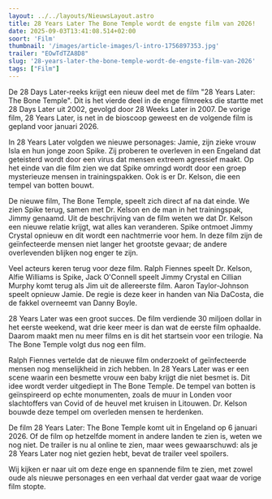 ```yaml
---
layout: ../../layouts/NieuwsLayout.astro
title: 28 Years Later The Bone Temple wordt de engste film van 2026!
date: 2025-09-03T13:41:08.514+02:00
soort: 'Film'
thumbnail: '/images/article-images/l-intro-1756897353.jpg'
trailer: "EOwTdTZA8D8"
slug: '28-years-later-the-bone-temple-wordt-de-engste-film-van-2026'
tags: ["Film"]
---
```


De 28 Days Later-reeks krijgt een nieuw deel met de film "28 Years Later: The
Bone Temple". Dit is het vierde deel in de enge filmreeks die startte met 28
Days Later uit 2002, gevolgd door 28 Weeks Later in 2007. De vorige film, 28
Years Later, is net in de bioscoop geweest en de volgende film is gepland voor
januari 2026.

In 28 Years Later volgden we nieuwe personages: Jamie, zijn zieke vrouw Isla en
hun jonge zoon Spike. Zij proberen te overleven in een Engeland dat geteisterd
wordt door een virus dat mensen extreem agressief maakt. Op het einde van die
film zien we dat Spike omringd wordt door een groep mysterieuze mensen in
trainingspakken. Ook is er Dr. Kelson, die een tempel van botten bouwt.

De nieuwe film, The Bone Temple, speelt zich direct af na dat einde. We zien
Spike terug, samen met Dr. Kelson en de man in het trainingspak, Jimmy genaamd.
Uit de beschrijving van de film weten we dat Dr. Kelson een nieuwe relatie
krijgt, wat alles kan veranderen. Spike ontmoet Jimmy Crystal opnieuw en dit
wordt een nachtmerrie voor hem. In deze film zijn de geïnfecteerde mensen niet
langer het grootste gevaar; de andere overlevenden blijken nog enger te zijn.

Veel acteurs keren terug voor deze film. Ralph Fiennes speelt Dr. Kelson, Alfie
Williams is Spike, Jack O'Connell speelt Jimmy Crystal en Cillian Murphy komt
terug als Jim uit de allereerste film. Aaron Taylor-Johnson speelt opnieuw
Jamie. De regie is deze keer in handen van Nia DaCosta, die de fakkel overneemt
van Danny Boyle.

28 Years Later was een groot succes. De film verdiende 30 miljoen dollar in het
eerste weekend, wat drie keer meer is dan wat de eerste film ophaalde. Daarom
maakt men nu meer films en is dit het startsein voor een trilogie. Na The Bone
Temple volgt dus nog een film.

Ralph Fiennes vertelde dat de nieuwe film onderzoekt of geïnfecteerde mensen nog
menselijkheid in zich hebben. In 28 Years Later was er een scene waarin een
besmette vrouw een baby krijgt die niet besmet is. Dit idee wordt verder
uitgediept in The Bone Temple. De tempel van botten is geïnspireerd op echte
monumenten, zoals de muur in Londen voor slachtoffers van Covid of de heuvel met
kruisen in Litouwen. Dr. Kelson bouwde deze tempel om overleden mensen te
herdenken.

De film 28 Years Later: The Bone Temple komt uit in Engeland op 6 januari 2026.
Of de film op hetzelfde moment in andere landen te zien is, weten we nog niet.
De trailer is nu al online te zien, maar wees gewaarschuwd: als je 28 Years
Later nog niet gezien hebt, bevat de trailer veel spoilers.

Wij kijken er naar uit om deze enge en spannende film te zien, met zowel oude
als nieuwe personages en een verhaal dat verder gaat waar de vorige film stopte.
